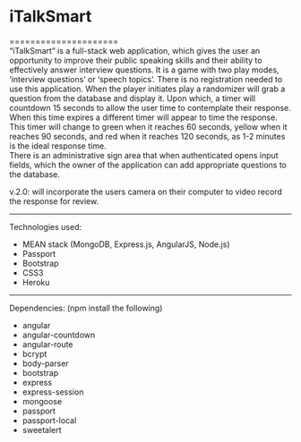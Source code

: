 iTalkSmart
=====================  
=====================   
“iTalkSmart” is a full-stack web application, which gives the user an opportunity to improve their public speaking skills and their ability to effectively answer interview questions. It is a game with two play modes, ‘interview questions’ or ‘speech topics’.  There is no registration needed to use this application. When the player initiates play a randomizer will grab a question from the database and display it. Upon which, a timer will countdown 15 seconds to allow the user time to contemplate their response. When this time expires a different timer will appear to time the response. This timer will change to green when it reaches 60 seconds, yellow when it reaches 90 seconds, and red when it reaches 120 seconds, as 1-2 minutes is the ideal response time.  
There is an administrative sign area that when authenticated opens input fields, which the owner of the application can add appropriate questions to the database.


v.2.0: will incorporate the users camera on their computer to video record the response for review.   
________________________________  
Technologies used:
* MEAN stack (MongoDB, Express.js, AngularJS, Node.js)
* Passport
* Bootstrap
* CSS3
* Heroku   
_____________________________________________  

  
Dependencies: (npm install the following)  
* angular
* angular-countdown
* angular-route
* bcrypt
* body-parser
* bootstrap
* express
* express-session
* mongoose
* passport
* passport-local
* sweetalert
